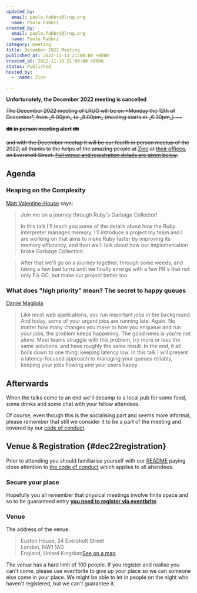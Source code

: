 ```yaml
---
updated_by:
  email: paolo.fabbri@lrug.org
  name: Paolo Fabbri
created_by:
  email: paolo.fabbri@lrug.org
  name: Paolo Fabbri
category: meeting
title: December 2022 Meeting
published_at: 2022-11-13 21:00:00 +0000
created_at: 2022-11-13 21:00:00 +0000
status: Published
hosted_by:
  - :name: Zinc

---
```


**Unfortunately, the December 2022 meeting is cancelled**

<s>
The December 2022 meeting of LRUG will be on *Monday the 12th of
December*, from _6:00pm_ to _8:00pm_ (meeting starts at _6:30pm_).~~

**👪 in person meeting alert 👪**

and with the December meetup it will be our fourth in person meetup of the 2022; all thanks to the helps of the amazing people at [Zinc](https://www.zinc.vc) at [their offices][zinc-venue], on Eversholt Street. [Full venue and
registration details are given below](#dec22registration).
</s>
## Agenda

### Heaping on the Complexity

[Matt Valentine-House](https://ruby.social/@eightbitraptor) says:

> Join me on a journey through Ruby's Garbage Collector!
> 
> In this talk I'll teach you some of the details about how the Ruby
> interpreter manages memory. I'll introduce a project my team and I are
> working on that aims to make Ruby faster by improving its memory
> efficiency, and then we'll talk about how our implementation broke
> Garbage Collection.

> After that we'll go on a journey together, through some weeds, and
> taking a few bad turns until we finally emerge with a few PR's that
> not only Fix GC, but make our project better too.

###  What does "high priority" mean? The secret to happy queues

[Daniel Magliola](https://mobile.twitter.com/dmagliola)

> Like most web applications, you run important jobs in the background. And
> today, some of your urgent jobs are running late. Again. No matter how many
> changes you make to how you enqueue and run your jobs, the problem keeps
> happening. The good news is you're not alone. Most teams struggle with this
> problem, try more or less the same solutions, and have roughly the same
> result. In the end, it all boils down to one thing: keeping latency low. In
> this talk I will present a latency-focused approach to managing your queues
> reliably, keeping your jobs flowing and your users happy. 

## Afterwards

When the talks come to an end we'll decamp to a local pub for some food, some
drinks and some chat with your fellow attendees.

Of course, even though this is the socialising part and seems more
informal, please remember that still we consider it to be a part of the
meeting and covered by our [code of conduct](http://readme.lrug.org/#code-of-conduct).

## Venue & Registration {#dec22registration}

Prior to attending you should familiarise yourself with our
[README](http://readme.lrug.org/) paying close attention to [the code of
conduct](http://readme.lrug.org/#code-of-conduct) which applies to all
attendees.

### Secure your place

Hopefully you all remember that physical meetings involve finite space and so to be guaranteed entry **[you need to register via eventbrite][december2022-eventbrite]**.

### Venue

The address of the venue:

> Euston House, 24 Eversholt Street<br/>London, NW1 1AD<br/>England, United Kingdom[See on a map][zinc-venue]

The venue has a hard limit of 100 people.  If you register and realise you
can't come, please use eventbrite to give up your place so we can someone
else come in your place.  We might be able to let in people on the night
who haven't registered, but we can't guarantee it.

[zinc-venue]: https://goo.gl/maps/buHQcJudYKbShgRB8
[december2022-eventbrite]: https://www.eventbrite.com/e/london-ruby-user-group-december-2022-meeting-tickets-475342250467
